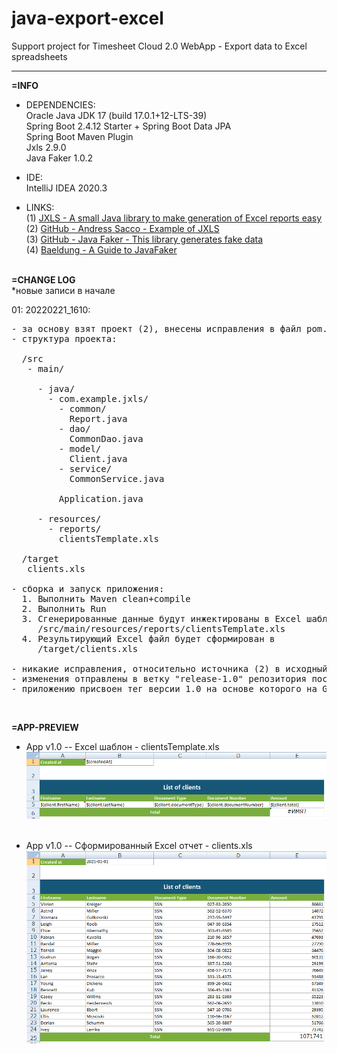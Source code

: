 # java-export-excel
Support project for Timesheet Cloud 2.0 WebApp - Export data to Excel spreadsheets
<hr>

**=INFO**
- DEPENDENCIES:<br>
  Oracle Java JDK  17  (build 17.0.1+12-LTS-39) <br>
  Spring Boot 2.4.12 Starter + Spring Boot Data JPA <br>
  Spring Boot Maven Plugin <br>
  Jxls 2.9.0 <br>
  Java Faker 1.0.2 <br>
  
- IDE:<br>
  IntelliJ IDEA 2020.3 <br>

- LINKS:<br>
  (1) [JXLS - A small Java library to make generation of Excel reports easy](http://jxls.sourceforge.net/index.html) <br>
  (2) [GitHub - Andress Sacco - Example of JXLS](https://github.com/andres-sacco/example-jxls) <br>
  (3) [GitHub - Java Faker - This library generates fake data](https://github.com/andres-sacco/example-jxls) <br>
  (4) [Baeldung - A Guide to JavaFaker](https://www.baeldung.com/java-faker) <br>
  <br>

**=CHANGE LOG**<br>
*новые записи в начале <br>

01: 20220221_1610:
<pre>
- за основу взят проект (2), внесены исправления в файл pom.xml т.к код не компилировался;  
- структура проекта:

  /src
   - main/

     - java/
       - com.example.jxls/
         - common/
           Report.java
         - dao/
           CommonDao.java
         - model/
           Client.java
         - service/
           CommonService.java

         Application.java

     - resources/
       - reports/
         clientsTemplate.xls

  /target
   clients.xls

- сборка и запуск приложения:
  1. Выполнить Maven clean+compile
  2. Выполнить Run
  3. Сгенерированные данные будут инжектированы в Excel шаблон
     /src/main/resources/reports/clientsTemplate.xls
  4. Результирующий Excel файл будет сформирован в
     /target/clients.xls

- никакие исправления, относительно источника (2) в исходный код не вносились;
- изменения отправлены в ветку "release-1.0" репозитория после чего произведено слияние с веткой "main";
- приложению присвоен тег версии 1.0 на основе которого на GitHub создан релиз v1.0;
</pre>
<br>

**=APP-PREVIEW**

- App v1.0 -- Excel шаблон - clientsTemplate.xls <br>
  ![clientsTemplate.xls](_preview/v10_clientsTemplate.png?raw=true)
  <br><br>
  
- App v1.0 -- Сформированный Excel отчет - clients.xls <br>
  ![clients.xls](_preview/v10_clients.png?raw=true)
